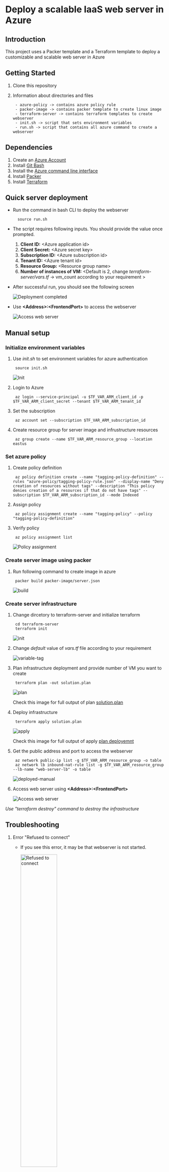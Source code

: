 # Deploy a scalable IaaS web server in Azure

## Introduction
This project uses a Packer template and a Terraform template to deploy a customizable and scalable web server in Azure

## Getting Started
1. Clone this repository
2. Information about directories and files 

        - azure-policy -> contains azure policy rule
        - packer-image -> contains packer template to create linux image
        - terraform-server -> contains terraform templates to create webserver
        - init.sh -> script that sets environment variables
        - run.sh -> script that contains all azure command to create a webserver


## Dependencies
1. Create an [Azure Account](https://portal.azure.com) 
2. Install [Git Bash](https://git-scm.com/downloads)
2. Install the [Azure command line interface](https://docs.microsoft.com/en-us/cli/azure/install-azure-cli?view=azure-cli-latest)
3. Install [Packer](https://www.packer.io/downloads)
4. Install [Terraform](https://www.terraform.io/downloads.html)

## Quick server deployment
* Run the command in bash CLI to deploy the webserver

        source run.sh

* The script requires following inputs. You should provide the value once prompted.
    
    1. **Client ID:** \<Azure application id>
    2. **Client Secret:** \<Azure secret key>
    3. **Subscription ID:** \<Azure subscription id>
    4. **Tenant ID:** \<Azure tenant id>
    5. **Resource Group:** \<Resource group name>
    6. **Number of instances of VM:** \<Default is 2, change *terraform-server/vars.tf* -> vm_count according to your requirement >

* After successful run, you should see the following screen

    ![Deployment completed](misc/terraform-deployed.png)

* Use **\<Address>:\<FrontendPort>** to access the webserver

    ![Access web server](misc/acess-web-server.png)

## Manual setup
### Initialize environment variables
1. Use *init.sh* to set environment variables for azure authentication

        source init.sh

    ![Init](misc/init.png)

2. Login to Azure

        az login --service-principal -u $TF_VAR_ARM_client_id -p $TF_VAR_ARM_client_secret --tenant $TF_VAR_ARM_tenant_id

3. Set the subscription

        az account set --subscription $TF_VAR_ARM_subscription_id

4. Create resource group for server image and infrustructure resources

        az group create --name $TF_VAR_ARM_resource_group --location eastus

### Set azure policy
1. Create policy definition
    
        az policy definition create --name "tagging-policy-definition" --rules "azure-policy/tagging-policy-rule.json" --display-name "Deny creation of resources without tags" --description "This policy denies creation of a resources if that do not have tags" --subscription $TF_VAR_ARM_subscription_id --mode Indexed

2. Assign policy

        az policy assignment create --name "tagging-policy" --policy "tagging-policy-definition"

3. Verify policy

        az policy assignment list

    ![Policy assignment](misc/policy-assignment-list.png)

### Create server image using packer
1. Run following command to create image in azure

        packer build packer-image/server.json

    ![build](misc/packer-build-image.png)

### Create server infrastructure
1. Change dircetory to terraform-server and initialize terraform

        cd terraform-server
        terraform init

    ![init](misc/terraform-init.png)

2. Change *default* value of *vars.tf* file according to your requirement

    ![variable-tag](misc/number_of_vm_count.png)

2. Plan infrastructure deployment and provide number of VM you want to create 

        terraform plan -out solution.plan

    ![plan](misc/terraform-plan.png)

    Check this image for full output of plan  [solution.plan](misc/terraform-plan-full.png)

3. Deploy infrastructure

        terraform apply solution.plan

    ![apply](misc/terraform-apply.png)

    Check this image for full output of apply  [plan deployemnt](misc/terraform-apply-full.png)

4. Get the public address and port to access the webserver

        az network public-ip list -g $TF_VAR_ARM_resource_group -o table
        az network lb inbound-nat-rule list -g $TF_VAR_ARM_resource_group --lb-name "web-server-lb" -o table

    ![deployed-manual](misc/terraform-deployed-manual.png)

5. Access web server using **\<Address>:\<FrontendPort>**

    ![Access web server](misc/acess-web-server.png)

*Use "terraform destroy" command to destroy the infrastructure*


## Troubleshooting

1. Error "Refused to connect"

    * If you see this error, it may be that webserver is not started.

        <img src="misc/faq-site-cant-be-reached.png" alt="Refused to connect" style="width:50%">

    * Follow steps as below to start the webserver in the vm

            #!/bin/bash
            
            echo 'Hello, World!' > index.html
            nohup busybox httpd -f -p 80 &

        ![Refused to connect solution](misc/faq-site-cant-be-reached-solution.png)

